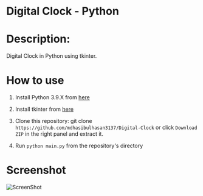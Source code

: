 # Digital Clock - Python

# Description:
Digital Clock in Python using tkinter.

# How to use
1. Install Python 3.9.X from [here](https://www.python.org/downloads)

2. Install tkinter from [here](https://docs.python.org/3/library/tkinter.html)

3. Clone this repository: git clone `https://github.com/mdhasibulhasan3137/Digital-Clock` or click `Download ZIP` in the right panel and extract it.

4. Run `python main.py` from the repository's directory

# Screenshot
![ScreenShot](https://user-images.githubusercontent.com/41125795/110994490-0adb8a80-83a3-11eb-90d5-afc851540092.JPG)
